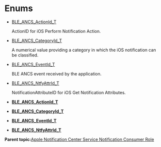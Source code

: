 # Enums

-   [BLE\_ANCS\_ActionId\_T](GUID-1E41F8DE-5222-40C1-AD5F-26D992F36956.md)

    ActionID for iOS Perform Notification Action.

-   [BLE\_ANCS\_CategoryId\_T](GUID-680A03F2-FC7F-46A0-BC82-199CFC5DD31E.md)

    A numerical value providing a category in which the iOS notification can be classified.

-   [BLE\_ANCS\_EventId\_T](GUID-09E4D761-E240-4D15-8065-2AB976C30FAB.md)

    BLE ANCS event received by the application.

-   [BLE\_ANCS\_NtfyAttrId\_T](GUID-CFE9631F-009B-4D70-961C-C8B42144134B.md)

    NotificationAttributeID for iOS Get Notification Attributes.


-   **[BLE\_ANCS\_ActionId\_T](GUID-1E41F8DE-5222-40C1-AD5F-26D992F36956.md)**  

-   **[BLE\_ANCS\_CategoryId\_T](GUID-680A03F2-FC7F-46A0-BC82-199CFC5DD31E.md)**  

-   **[BLE\_ANCS\_EventId\_T](GUID-09E4D761-E240-4D15-8065-2AB976C30FAB.md)**  

-   **[BLE\_ANCS\_NtfyAttrId\_T](GUID-CFE9631F-009B-4D70-961C-C8B42144134B.md)**  


**Parent topic:**[Apple Notification Center Service Notification Consumer Role](GUID-1D0F82FC-4CBE-44C4-BD3D-80C0E5A55022.md)

